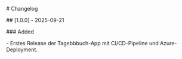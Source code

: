 \# Changelog



\## \[1.0.0] - 2025-09-21

\### Added

\- Erstes Release der Tagebbbuch-App mit CI/CD-Pipeline und Azure-Deployment.



